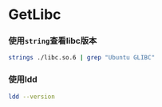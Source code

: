 # GetLibc

### 使用`string`查看libc版本

```bash
strings ./libc.so.6 | grep "Ubuntu GLIBC"
```

### 使用ldd

```bash
ldd --version
```


